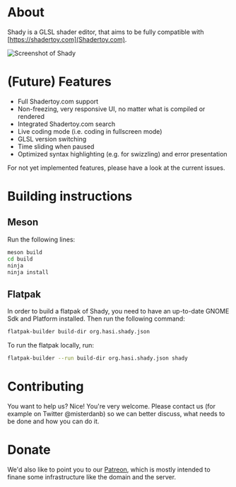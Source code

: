 # About

Shady is a GLSL shader editor, that aims to be fully compatible with [https://shadertoy.com](Shadertoy.com).

![Screenshot of Shady](https://raw.githubusercontent.com/misterdanb/shady/master/github/screenshot.png)

# (Future) Features

* Full Shadertoy.com support
* Non-freezing, very responsive UI, no matter what is compiled or rendered
* Integrated Shadertoy.com search
* Live coding mode (i.e. coding in fullscreen mode)
* GLSL version switching
* Time sliding when paused
* Optimized syntax highlighting (e.g. for swizzling) and error presentation

For not yet implemented features, please have a look at the current issues.

# Building instructions

## Meson

Run the following lines:

``` bash
meson build
cd build
ninja
ninja install
```

## Flatpak

In order to build a flatpak of Shady, you need to have an up-to-date GNOME Sdk and Platform installed. Then run the following command:

``` bash
flatpak-builder build-dir org.hasi.shady.json
```

To run the flatpak locally, run:
``` bash
flatpak-builder --run build-dir org.hasi.shady.json shady
```

# Contributing

You want to help us? Nice! You're very welcome. Please contact us (for example on Twitter @misterdanb) so we can better discuss, what needs to be done and how you can do it.

# Donate

We'd also like to point you to our [Patreon](https://www.patreon.com/shadygl), which is mostly intended to finane some infrastructure like the domain and the server.
